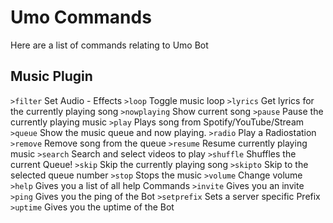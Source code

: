 # Umo Commands

Here are a list of commands relating to Umo Bot

## Music Plugin

`>filter`
Set Audio - Effects
`>loop`
Toggle music loop
`>lyrics`
Get lyrics for the currently playing song
`>nowplaying`
Show current song
`>pause`
Pause the currently playing music
`>play`
Plays song from Spotify/YouTube/Stream
`>queue`
Show the music queue and now playing.
`>radio`
Play a Radiostation
`>remove`
Remove song from the queue
`>resume`
Resume currently playing music
`>search`
Search and select videos to play
`>shuffle`
Shuffles the current Queue!
`>skip`
Skip the currently playing song
`>skipto`
Skip to the selected queue number
`>stop`
Stops the music
`>volume`
Change volume
`>help`
Gives you a list of all help Commands
`>invite`
Gives you an invite
`>ping`
Gives you the ping of the Bot
`>setprefix`
Sets a server specific Prefix
`>uptime`
Gives you the uptime of the Bot
